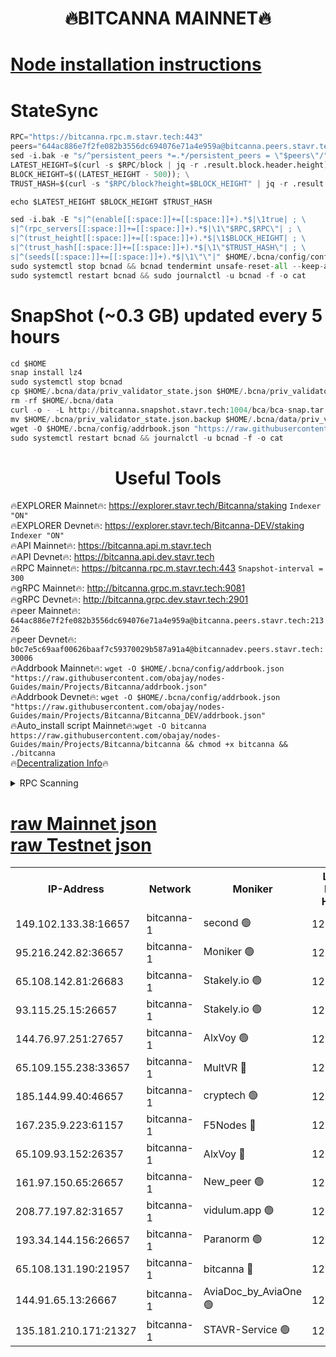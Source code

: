 <h1 align="center"> 🔥BITCANNA MAINNET🔥</h1>


[Node installation instructions](https://github.com/obajay/nodes-Guides/tree/main/Projects/Bitcanna)
=

# StateSync
```python
RPC="https://bitcanna.rpc.m.stavr.tech:443"
peers="644ac886e7f2fe082b3556dc694076e71a4e959a@bitcanna.peers.stavr.tech:21326"
sed -i.bak -e "s/^persistent_peers *=.*/persistent_peers = \"$peers\"/" $HOME/.bcna/config/config.toml
LATEST_HEIGHT=$(curl -s $RPC/block | jq -r .result.block.header.height); \
BLOCK_HEIGHT=$((LATEST_HEIGHT - 500)); \
TRUST_HASH=$(curl -s "$RPC/block?height=$BLOCK_HEIGHT" | jq -r .result.block_id.hash)

echo $LATEST_HEIGHT $BLOCK_HEIGHT $TRUST_HASH

sed -i.bak -E "s|^(enable[[:space:]]+=[[:space:]]+).*$|\1true| ; \
s|^(rpc_servers[[:space:]]+=[[:space:]]+).*$|\1\"$RPC,$RPC\"| ; \
s|^(trust_height[[:space:]]+=[[:space:]]+).*$|\1$BLOCK_HEIGHT| ; \
s|^(trust_hash[[:space:]]+=[[:space:]]+).*$|\1\"$TRUST_HASH\"| ; \
s|^(seeds[[:space:]]+=[[:space:]]+).*$|\1\"\"|" $HOME/.bcna/config/config.toml
sudo systemctl stop bcnad && bcnad tendermint unsafe-reset-all --keep-addr-book
sudo systemctl restart bcnad && sudo journalctl -u bcnad -f -o cat
```
# SnapShot (~0.3 GB) updated every 5 hours
```python
cd $HOME
snap install lz4
sudo systemctl stop bcnad
cp $HOME/.bcna/data/priv_validator_state.json $HOME/.bcna/priv_validator_state.json.backup
rm -rf $HOME/.bcna/data
curl -o - -L http://bitcanna.snapshot.stavr.tech:1004/bca/bca-snap.tar.lz4 | lz4 -c -d - | tar -x -C $HOME/.bcna --strip-components 2
mv $HOME/.bcna/priv_validator_state.json.backup $HOME/.bcna/data/priv_validator_state.json
wget -O $HOME/.bcna/config/addrbook.json "https://raw.githubusercontent.com/obajay/nodes-Guides/main/Projects/Bitcanna/addrbook.json"
sudo systemctl restart bcnad && journalctl -u bcnad -f -o cat
```

 <h1 align="center"> Useful Tools</h1>

🔥EXPLORER Mainnet🔥:    https://explorer.stavr.tech/Bitcanna/staking          `Indexer "ON"` \
🔥EXPLORER Devnet🔥:     https://explorer.stavr.tech/Bitcanna-DEV/staking     `Indexer "ON"` \
🔥API Mainnet🔥:         https://bitcanna.api.m.stavr.tech \
🔥API Devnet🔥:          https://bitcanna.api.dev.stavr.tech \
🔥RPC Mainnet🔥:         https://bitcanna.rpc.m.stavr.tech:443         `Snapshot-interval = 300` \
🔥gRPC Mainnet🔥:        http://bitcanna.grpc.m.stavr.tech:9081 \
🔥gRPC Devnet🔥:         http://bitcanna.grpc.dev.stavr.tech:2901 \
🔥peer Mainnet🔥:        `644ac886e7f2fe082b3556dc694076e71a4e959a@bitcanna.peers.stavr.tech:21326` \
🔥peer Devnet🔥:         `b0c7e5c69aaf00626baaf7c59370029b587a91a4@bitcannadev.peers.stavr.tech:30006` \
🔥Addrbook Mainnet🔥:    ```wget -O $HOME/.bcna/config/addrbook.json "https://raw.githubusercontent.com/obajay/nodes-Guides/main/Projects/Bitcanna/addrbook.json"``` \
🔥Addrbook Devnet🔥:    ```wget -O $HOME/.bcna/config/addrbook.json "https://raw.githubusercontent.com/obajay/nodes-Guides/main/Projects/Bitcanna/Bitcanna_DEV/addrbook.json"``` \
🔥Auto_install script Mainnet🔥:```wget -O bitcanna https://raw.githubusercontent.com/obajay/nodes-Guides/main/Projects/Bitcanna/bitcanna && chmod +x bitcanna && ./bitcanna``` \
🔥[Decentralization Info](https://github.com/obajay/StateSync-snapshots/tree/main/Projects/Bitcanna/Decentralization)🔥


<details>
<summary>RPC Scanning</summary>

<h2 align="center"> We scan nodes in real time every 4 hours. And we provide the final result of RPC endpoints.
We cannot influence the operation of these nodes in any way. </h2>


```python
If Voting Power is higher than 0 --> then the Node is a validator of the network and may be subject to attack and be a potential threat to the chain.
```
```python
We marked such validators with a red symbol
```

</details>

[raw Mainnet json](https://rpc-check.bcam.stavr.tech/bcam/rpc-bcam-result.json) \
[raw Testnet json](https://github.com/obajay/StateSync-snapshots/tree/main/Projects/Bitcanna/Rpc-Check-Testnet)
=



<table><tr><th>IP-Address</th><th>Network</th><th>Moniker</th><th>Latest Block Height</th><th>Earliest Block Height</th><th>Catching Up</th><th>Tx Index</th><th>Voting Power</th><th>Scan Time</th></tr><tr><td>149.102.133.38:16657</td><td>bitcanna-1</td><td>second 🟢</td><td>12965525</td><td>1</td><td>False</td><td>on</td><td>0</td><td>2024-03-11T16:45:02.057044246UTC</td></tr><tr><td>95.216.242.82:36657</td><td>bitcanna-1</td><td>Moniker 🟢</td><td>12965514</td><td>5776907</td><td>False</td><td>on</td><td>0</td><td>2024-03-11T16:43:58.658351145UTC</td></tr><tr><td>65.108.142.81:26683</td><td>bitcanna-1</td><td>Stakely.io 🟢</td><td>12965518</td><td>6152001</td><td>False</td><td>on</td><td>0</td><td>2024-03-11T16:44:21.853604180UTC</td></tr><tr><td>93.115.25.15:26657</td><td>bitcanna-1</td><td>Stakely.io 🟢</td><td>12965517</td><td>6520001</td><td>False</td><td>on</td><td>0</td><td>2024-03-11T16:44:17.483879890UTC</td></tr><tr><td>144.76.97.251:27657</td><td>bitcanna-1</td><td>AlxVoy 🟢</td><td>12965523</td><td>8805201</td><td>False</td><td>on</td><td>0</td><td>2024-03-11T16:44:51.496827765UTC</td></tr><tr><td>65.109.155.238:33657</td><td>bitcanna-1</td><td>MultVR 🔴</td><td>12862073</td><td>9933415</td><td>False</td><td>on</td><td>353850</td><td>2024-03-11T16:44:29.394169812UTC</td></tr><tr><td>185.144.99.40:46657</td><td>bitcanna-1</td><td>cryptech 🟢</td><td>12965513</td><td>11528001</td><td>False</td><td>on</td><td>0</td><td>2024-03-11T16:43:54.262952343UTC</td></tr><tr><td>167.235.9.223:61157</td><td>bitcanna-1</td><td>F5Nodes 🔴</td><td>12965520</td><td>12084001</td><td>False</td><td>on</td><td>570</td><td>2024-03-11T16:44:31.689151969UTC</td></tr><tr><td>65.109.93.152:26357</td><td>bitcanna-1</td><td>AlxVoy 🔴</td><td>12965525</td><td>12109301</td><td>False</td><td>on</td><td>1391829</td><td>2024-03-11T16:45:02.588523695UTC</td></tr><tr><td>161.97.150.65:26657</td><td>bitcanna-1</td><td>New_peer 🟢</td><td>12965518</td><td>12254001</td><td>False</td><td>on</td><td>0</td><td>2024-03-11T16:44:22.151333464UTC</td></tr><tr><td>208.77.197.82:31657</td><td>bitcanna-1</td><td>vidulum.app 🟢</td><td>12965519</td><td>12386934</td><td>False</td><td>on</td><td>0</td><td>2024-03-11T16:44:24.938058744UTC</td></tr><tr><td>193.34.144.156:26657</td><td>bitcanna-1</td><td>Paranorm 🟢</td><td>12965521</td><td>12697701</td><td>False</td><td>on</td><td>0</td><td>2024-03-11T16:44:38.341393134UTC</td></tr><tr><td>65.108.131.190:21957</td><td>bitcanna-1</td><td>bitcanna 🔴</td><td>12965521</td><td>12865521</td><td>False</td><td>on</td><td>419737</td><td>2024-03-11T16:44:36.073551214UTC</td></tr><tr><td>144.91.65.13:26667</td><td>bitcanna-1</td><td>AviaDoc_by_AviaOne 🟢</td><td>12965522</td><td>12954601</td><td>False</td><td>on</td><td>0</td><td>2024-03-11T16:44:46.922115382UTC</td></tr><tr><td>135.181.210.171:21327</td><td>bitcanna-1</td><td>STAVR-Service 🟢</td><td>12965523</td><td>12963001</td><td>False</td><td>on</td><td>0</td><td>2024-03-11T16:44:51.284560922UTC</td></tr></table>
